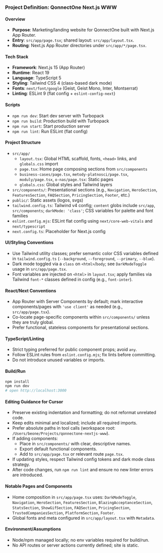 ### Project Definition: QonnectOne Next.js WWW

#### Overview
- **Purpose**: Marketing/landing website for QonnectOne built with Next.js App Router.
- **Entry**: `src/app/page.tsx`; shared layout: `src/app/layout.tsx`.
- **Routing**: Next.js App Router directories under `src/app/*/page.tsx`.

#### Tech Stack
- **Framework**: Next.js 15 (App Router)
- **Runtime**: React 19
- **Language**: TypeScript 5
- **Styling**: Tailwind CSS 4 (class-based dark mode)
- **Fonts**: `next/font/google` (Geist, Geist Mono, Inter, Montserrat)
- **Linting**: ESLint 9 (flat config + `eslint-config-next`)

#### Scripts
- `npm run dev`: Start dev server with Turbopack
- `npm run build`: Production build with Turbopack
- `npm run start`: Start production server
- `npm run lint`: Run ESLint (flat config)

#### Project Structure
- `src/app/`
  - `layout.tsx`: Global HTML scaffold, fonts, `<head>` links, and `globals.css` import
  - `page.tsx`: Home page composing sections from `src/components`
  - `business-cases/page.tsx`, `metody-platnosci/page.tsx`, `moduly/page.tsx`, `o-nas/page.tsx`: Static pages
  - `globals.css`: Global styles and Tailwind layers
- `src/components/`: Presentational sections (e.g., `Navigation`, `HeroSection`, `FeaturesSection`, `FAQSection`, `PricingSection`, `Footer`, etc.)
- `public/`: Static assets (logos, svgs)
- `tailwind.config.ts`: Tailwind v4 config; `content` globs include `src/app`, `src/components`; `darkMode: 'class'`; CSS variables for palette and font families
- `eslint.config.mjs`: ESLint flat config using `next/core-web-vitals` and `next/typescript`
- `next.config.ts`: Placeholder for Next.js config

#### UI/Styling Conventions
- Use Tailwind utility classes; prefer semantic color CSS variables defined in `tailwind.config.ts` (`--background`, `--foreground`, `--primary`, `--blue`).
- Dark mode toggled via a `class` on `<html>`/`body`; see `DarkModeToggle` usage in `src/app/page.tsx`.
- Font variables are injected on `<html>` in `layout.tsx`; apply families via Tailwind `font-*` classes defined in config (e.g., `font-inter`).

#### React/Next Conventions
- App Router with Server Components by default; mark interactive components/pages with `'use client'` as needed (e.g., `src/app/page.tsx`).
- Co-locate page-specific components within `src/components/` unless they are truly global.
- Prefer functional, stateless components for presentational sections.

#### TypeScript/Linting
- Strict typing preferred for public component props; avoid `any`.
- Follow ESLint rules from `eslint.config.mjs`; fix lints before committing.
- Do not introduce unused variables or imports.

#### Build/Run
```bash
npm install
npm run dev
# open http://localhost:3000
```

#### Editing Guidance for Cursor
- Preserve existing indentation and formatting; do not reformat unrelated code.
- Keep edits minimal and localized; include all required imports.
- Prefer absolute paths in tool calls (workspace root: `/Users/beone/Projects/qonnectone-nextjs-www`).
- If adding components:
  - Place in `src/components/` with clear, descriptive names.
  - Export default functional components.
  - Add to `src/app/page.tsx` or relevant route `page.tsx`.
- If updating styles, respect Tailwind config tokens and dark mode class strategy.
- After code changes, run `npm run lint` and ensure no new linter errors are introduced.

#### Notable Pages and Components
- Home composition in `src/app/page.tsx` uses: `DarkModeToggle`, `Navigation`, `HeroSection`, `FeaturesSection`, `BlazingAcceptanceSection`, `StatsSection`, `ShowGifSection`, `FAQSection`, `PricingSection`, `TrustedCompaniesSection`, `PlatformSection`, `Footer`.
- Global fonts and meta configured in `src/app/layout.tsx` with `Metadata`.

#### Environment/Assumptions
- Node/npm managed locally; no env variables required for build/run.
- No API routes or server actions currently defined; site is static.
